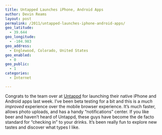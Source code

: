 ```yaml
---
title: Untapped Launches iPhone, Android Apps
author: Devin Reams
layout: post
permalink: /2011/untapped-launches-iphone-android-apps/
geo_latitude:
  - 39.644
geo_longitude:
  - -104.983
geo_address:
  - Englewood, Colorado, United States
geo_enabled:
  - 0
geo_public:
  - 1
categories:
  - Internet

---
```

Congrats to the team over at [Untappd][1] for launching their native iPhone and Android apps last week. I&#8217;ve been beta testing for a bit and this is a *much improved* experience over the mobile browser experience. It&#8217;s much faster, allows photo uploads, and has a handy &#8220;notifications&#8221; center. If you like beer and haven&#8217;t heard of Untappd, these guys have become the de facto standard for &#8220;checking in&#8221; to your drinks. It&#8217;s been really fun to explore new tastes and discover what types I like.

 [1]: http://untappd.com/